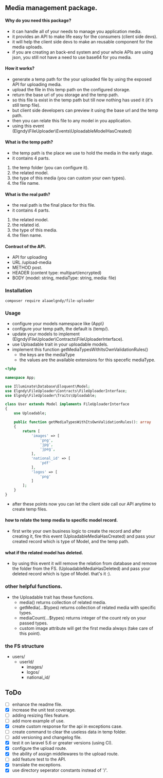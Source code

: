## Media management package.

#### Why do you need this package?
- it can handle all of your needs to manage you application media.
- it provides an API to make life easy for the consumers (client side devs).
- it will help the client side devs to make an reusable component for the media uploads.
- if you are creating an back-end system and your whole APIs are using json, you still not have a need to use base64 for you media.

#### How it works?
- generate a temp path for the your uploaded file by using the exposed API for uploading media.
- upload the file in this temp path on the configured storage.
- return the base url of you storage and the temp path.
- so this file is exist in the temp path but till now nothing has used it (it's still temp file).
- but client side developers can preview it using the base url and the temp path.
- then you can relate this file to any model in you application.
- using this event (Elgndy\FileUploader\Events\UploadableModelHasCreated)

#### What is the temp path?
- the temp path is the place we use to hold the media in the early stage.
- it contains 4 parts.
1. the temp folder (you can configure it).
2. the related model.
3. the type of this media (you can custom your own types).
4. the file name. 

#### What is the real path?
- the real path is the final place for this file.
- it contains 4 parts.
1. the related model.
2. the related id.
3. the type of this media.
4. the filen name. 



#### Contract of the API.
- API for uploading
- URL /upload-media
- METHOD post.
- HEADER (content type: multipart/encrypted)
- BODY (model: string, mediaType: string, media: file)

### Installation
```
composer require alaaelgndy/file-uploader
```

### Usage
- configure your models namespace like (App\\)
- configure your temp path, the default is (temp/).
- update your models to implement (Elgndy\FileUploader\Contracts\FileUploaderInterface).
- use Uploadable trait in your uploadable models.
- implement this function getMediaTypesWithItsOwnValidationRules()
    - the keys are the mediaType
    - the values are the available extensions for this specefic mediaType.
```php
<?php

namespace App;

use Illuminate\Database\Eloquent\Model;
use Elgndy\FileUploader\Contracts\FileUploaderInterface;
use Elgndy\FileUploader\Traits\Uploadable;

class User extends Model implements FileUploaderInterface
{
    use Uploadable;

    public function getMediaTypesWithItsOwnValidationRules(): array
    {
        return [
            'images' => [
                'png',
                'jpg',
                'jpeg',
            ],
            'national_id' => [
                'pdf'
            ],
            'logos' => [
                'png'
            ] 
        ];
    }
}

```
- after these points now you can let the client side call our API anytime to create temp files.

#### how to relate the temp media to specific model record.
- first write your own business logic to create the record and after creating it, fire this event
(UploadableMediaHasCreated) and pass your created record which is type of Model, and the temp path. 

#### what if the related model has deleted.
- by using this event it will remove the relation from database and remove the folder from the FS.
(UploadableMediaHasDeleted) and pass your deleted record which is type of Model. that's it :).


### other helpful functions.
- the Uploadable trait has these functions.
    - media() returns collection of related media.
    - getMedia(...$types) returns collection of related media with specific types.
    - mediaCount(...$types) returns integer of the count rely on your passed types.
    - custom image attribute will get the first media always (take care of this point).


### the FS structure
- users/
    - userId/
        - images/
        - logos/
        - national_id/

## ToDo
- [ ] enhance the readme file.
- [x] increase the unit test coverage.
- [ ] adding resizing files feature.
- [ ] add more example of use. 
- [x] create custom response for the api in exceptions case.
- [ ] create command to clear the useless data in temp folder.
- [ ] add versioning and changelog file.
- [x] test it on laravel 5.6 or greater versions (using CI).
- [x] configure the upload route.
- [x] the ability of assign middlewares to the upload route.
- [ ] add feature test to the API.
- [x] translate the exceptions.
- [x] use directory seperator constants instead of '/'.